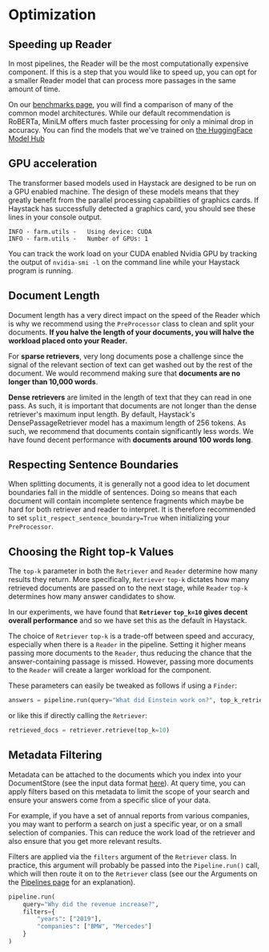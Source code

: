 <!---
title: "Optimization"
metaTitle: "Optimization"
metaDescription: ""
slug: "/docs/optimization"
date: "2020-11-05"
id: "optimizationmd"
--->

# Optimization

## Speeding up Reader

In most pipelines, the Reader will be the most computationally expensive component. 
If this is a step that you would like to speed up, you can opt for a smaller Reader model 
that can process more passages in the same amount of time. 

On our [benchmarks page](https://haystack.deepset.ai/bm/benchmarks), you will find a comparison of
many of the common model architectures. While our default recommendation is RoBERTa,
MiniLM offers much faster processing for only a minimal drop in accuracy. 
You can find the models that we've trained on [the HuggingFace Model Hub](https://huggingface.co/deepset)

## GPU acceleration

The transformer based models used in Haystack are designed to be run on a GPU enabled machine. 
The design of these models means that they greatly benefit from the parallel processing capabilities of graphics cards.
If Haystack has successfully detected a graphics card, you should see these lines in your console output.

```
INFO - farm.utils -   Using device: CUDA 
INFO - farm.utils -   Number of GPUs: 1
```

You can track the work load on your CUDA enabled Nvidia GPU by tracking the output of `nvidia-smi -l` on the command line
while your Haystack program is running.

## Document Length

Document length has a very direct impact on the speed of the Reader 
which is why we recommend using the `PreProcessor` class to clean and split your documents.
**If you halve the length of your documents, you will halve the workload placed onto your Reader.**

For **sparse retrievers**, very long documents pose a challenge since the signal of the relevant section of text
can get washed out by the rest of the document.
We would recommend making sure that **documents are no longer than 10,000 words**.

**Dense retrievers** are limited in the length of text that they can read in one pass.
As such, it is important that documents are not longer than the dense retriever's maximum input length.
By default, Haystack's DensePassageRetriever model has a maximum length of 256 tokens.
As such, we recommend that documents contain significantly less words.
We have found decent performance with **documents around 100 words long**.

## Respecting Sentence Boundaries

When splitting documents, it is generally not a good idea to let document boundaries fall in the middle of sentences. 
Doing so means that each document will contain incomplete sentence fragments 
which maybe be hard for both retriever and reader to interpret.
It is therefore recommended to set `split_respect_sentence_boundary=True` when initializing your `PreProcessor`.

## Choosing the Right top-k Values

The `top-k` parameter in both the `Retriever` and `Reader` determine how many results they return.
More specifically, `Retriever` `top-k` dictates how many retrieved documents are passed on to the next stage,
while `Reader` `top-k` determines how many answer candidates to show.

In our experiments, we have found that **`Retriever` `top_k=10`
gives decent overall performance** and so we have set this as the default in Haystack.

The choice of `Retriever` `top-k` is a trade-off between speed and accuracy, 
especially when there is a `Reader` in the pipeline.
Setting it higher means passing more documents to the `Reader`, 
thus reducing the chance that the answer-containing passage is missed.
However, passing more documents to the `Reader` will create a larger workload for the component.

These parameters can easily be tweaked as follows if using a `Finder`:
``` python
answers = pipeline.run(query="What did Einstein work on?", top_k_retriever=10, top_k_reader=5)
```
or like this if directly calling the `Retriever`:
``` python
retrieved_docs = retriever.retrieve(top_k=10)
```

## Metadata Filtering

Metadata can be attached to the documents which you index into your DocumentStore (see the input data format [here](/docs/latest/retrievermd)).
At query time, you can apply filters based on this metadata to limit the scope of your search and ensure your answers 
come from a specific slice of your data. 

For example, if you have a set of annual reports from various companies, 
you may want to perform a search on just a specific year, or on a small selection of companies.
This can reduce the work load of the retriever and also ensure that you get more relevant results.

Filters are applied via the `filters` argument of the `Retriever` class. In practice, this argument will probably
be passed into the `Pipeline.run()` call, which will then route it on to the `Retriever` class 
(see our the Arguments on the [Pipelines page](/docs/latest/pipelinesmd) for an explanation).

```python
pipeline.run(
    query="Why did the revenue increase?",
    filters={
        "years": ["2019"],
        "companies": ["BMW", "Mercedes"]
    }
)
```
